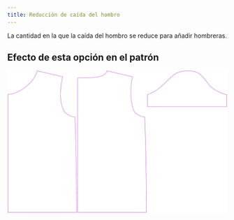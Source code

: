 ```yaml
---
title: Reducción de caída del hombro
---
```


La cantidad en la que la caída del hombro se reduce para añadir hombreras.

## Efecto de esta opción en el patrón

![Esta imagen muestra el efecto de esta opción superponiendo varias variantes que tienen un valor diferente para esta opción](teagan_shoulderslopereduction_sample.svg "Efecto de esta opción en el patrón")
